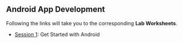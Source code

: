 ## Android App Development

Following the links will take you to the corresponding **Lab Worksheets**.

+ [Session 1](session-1): Get Started with Android